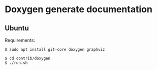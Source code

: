 # Doxygen generate documentation

## Ubuntu

Requirements:
```
$ sudo apt install git-core doxygen graphviz
```
```
$ cd contrib/doxygen
$ ./run.sh
```